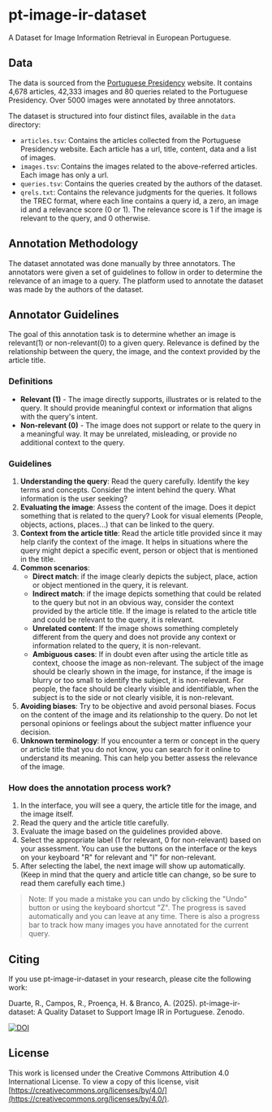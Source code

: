 # pt-image-ir-dataset

A Dataset for Image Information Retrieval in European Portuguese.

## Data

The data is sourced from the [Portuguese Presidency](https://www.presidencia.pt/) website. It contains 4,678 articles, 42,333 images and 80 queries related to the Portuguese Presidency. Over 5000 images were annotated by three annotators.

The dataset is structured into four distinct files, available in the `data` directory:

- `articles.tsv`: Contains the articles collected from the Portuguese Presidency website. Each article has a url, title, content, data and a list of images.
- `images.tsv`: Contains the images related to the above-referred articles. Each image has only a url.
- `queries.tsv`: Contains the queries created by the authors of the dataset.
- `qrels.txt`: Contains the relevance judgments for the queries. It follows the TREC format, where each line contains a query id, a zero, an image id and a relevance score (0 or 1). The relevance score is 1 if the image is relevant to the query, and 0 otherwise.

## Annotation Methodology

The dataset annotated was done manually by three annotators. The annotators were given a set of guidelines to follow in order to determine the relevance of an image to a query. The platform used to annotate the dataset was made by the authors of the dataset.

## Annotator Guidelines

The goal of this annotation task is to determine whether an image is relevant(1) or non-relevant(0) to a given query. Relevance is defined by the relationship between the query, the image, and the context provided by the article title.

### Definitions

- **Relevant (1)** - The image directly supports, illustrates or is related to the query. It should provide meaningful context or information that aligns with the query's intent.
- **Non-relevant (0)** - The image does not support or relate to the query in a meaningful way. It may be unrelated, misleading, or provide no additional context to the query.

### Guidelines

1. **Understanding the query**: Read the query carefully. Identify the key terms and concepts. Consider the intent behind the query. What information is the user seeking?
2. **Evaluating the image**: Assess the content of the image. Does it depict something that is related to the query? Look for visual elements (People, objects, actions, places...) that can be linked to the query.
3. **Context from the article title**: Read the article title provided since it may help clarify the context of the image. It helps in situations where the query might depict a specific event, person or object that is mentioned in the title.
4. **Common scenarios**:
    - **Direct match**: if the image clearly depicts the subject, place, action or object mentioned in the query, it is relevant.
    - **Indirect match**: if the image depicts something that could be related to the query but not in an obvious way, consider the context provided by the article title. If the image is related to the article title and could be relevant to the query, it is relevant.
    - **Unrelated content**: If the image shows something completely different from the query and does not provide any context or information related to the query, it is non-relevant.
    - **Ambiguous cases**: If in doubt even after using the article title as context, choose the image as non-relevant. The subject of the image should be clearly shown in the image, for instance, if the image is blurry or too small to identify the subject, it is non-relevant. For people, the face should be clearly visible and identifiable, when the subject is to the side or not clearly visible, it is non-relevant.
5. **Avoiding biases**: Try to be objective and avoid personal biases. Focus on the content of the image and its relationship to the query. Do not let personal opinions or feelings about the subject matter influence your decision.
6. **Unknown terminology**: If you encounter a term or concept in the query or article title that you do not know, you can search for it online to understand its meaning. This can help you better assess the relevance of the image.

### How does the annotation process work?

1. In the interface, you will see a query, the article title for the image, and the image itself.
2. Read the query and the article title carefully.
3. Evaluate the image based on the guidelines provided above.
4. Select the appropriate label (1 for relevant, 0 for non-relevant) based on your assessment. You can use the buttons on the interface or the keys on your keyboard "R" for relevant and "I" for non-relevant.
5. After selecting the label, the next image will show up automatically. (Keep in mind that the query and article title can change, so be sure to read them carefully each time.)

>Note: If you made a mistake you can undo by clicking the "Undo" button or using the keyboard shortcut "Z". The progress is saved automatically and you can leave at any time. There is also a progress bar to track how many images you have annotated for the current query.

## Citing

If you use pt-image-ir-dataset in your research, please cite the following work:

Duarte, R., Campos, R., Proença, H. & Branco, A. (2025). pt-image-ir-dataset: A Quality Dataset to Support Image IR in Portuguese. Zenodo.

[![DOI](https://zenodo.org/badge/DOI/10.5281/zenodo.15566573.svg)](https://doi.org/10.5281/zenodo.15566573)

## License

This work is licensed under the Creative Commons Attribution 4.0 International License.
To view a copy of this license, visit [https://creativecommons.org/licenses/by/4.0/](https://creativecommons.org/licenses/by/4.0/).
